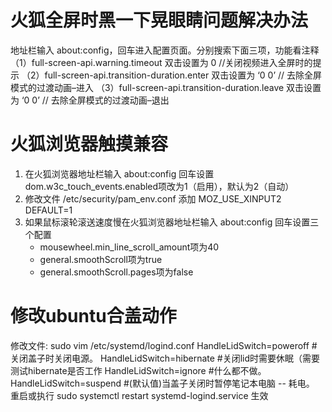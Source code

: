 # 火狐全屏时黑一下晃眼睛问题解决办法
地址栏输入 about:config，回车进入配置页面。分别搜索下面三项，功能看注释
（1）full-screen-api.warning.timeout 双击设置为 0 //关闭视频进入全屏时的提示
（2）full-screen-api.transition-duration.enter 双击设置为 ‘0 0’ // 去除全屏模式的过渡动画–进入
（3）full-screen-api.transition-duration.leave 双击设置为 ‘0 0’ // 去除全屏模式的过渡动画–退出

# 火狐浏览器触摸兼容
1. 在火狐浏览器地址栏输入 about:config 回车设置 dom.w3c_touch_events.enabled项改为1（启用），默认为2（自动）
2. 修改文件 /etc/security/pam_env.conf 添加 MOZ_USE_XINPUT2 DEFAULT=1
3. 如果鼠标滚轮滚送速度慢在火狐浏览器地址栏输入 about:config 回车设置三个配置
    - mousewheel.min_line_scroll_amount项为40
    - general.smoothScroll项为true
    - general.smoothScroll.pages项为false

# 修改ubuntu合盖动作
修改文件: sudo vim /etc/systemd/logind.conf
HandleLidSwitch=poweroff #关闭盖子时关闭电源。
HandleLidSwitch=hibernate #关闭lid时需要休眠（需要测试hibernate是否工作
HandleLidSwitch=ignore  #什么都不做。
HandleLidSwitch=suspend #(默认值)当盖子关闭时暂停笔记本电脑 -- 耗电。
重启或执行 sudo systemctl restart systemd-logind.service 生效


